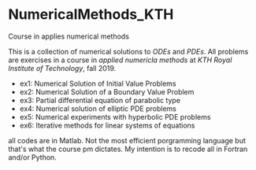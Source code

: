 # NumericalMethods_KTH

Course in applies numerical methods


This is a collection of numerical solutions to *ODEs* and *PDEs*.
All problems are exercises in a course in *applied numericla methods*
at *KTH Royal Institute of Technology*, fall 2019.


- ex1: Numerical Solution of Initial Value Problems
- ex2: Numerical Solution of a Boundary Value Problem
- ex3: Partial differential equation of parabolic type
- ex4: Numerical solution of elliptic PDE problems
- ex5: Numerical experiments with hyperbolic PDE problems
- ex6: Iterative methods for linear systems of equations




all codes are in Matlab. Not the most efficient porgramming language 
but that's what the course pm dictates. My intention is to recode all in Fortran and/or Python.

